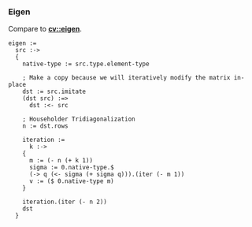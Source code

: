 ### Eigen
Compare to **[cv::eigen](http://docs.opencv.org/modules/core/doc/operations_on_arrays.html#eigen)**.

    eigen :=
      src :->
      {
        native-type := src.type.element-type

        ; Make a copy because we will iteratively modify the matrix in-place
        dst := src.imitate
        (dst src) :=>
          dst :<- src

        ; Householder Tridiagonalization
        n := dst.rows

        iteration :=
          k :->
        {
          m := (- n (+ k 1))
          sigma := 0.native-type.$
          (-> q (<- sigma (+ sigma q))).(iter (- m 1))
          v := ($ 0.native-type m)
        }

        iteration.(iter (- n 2))
        dst
      }

